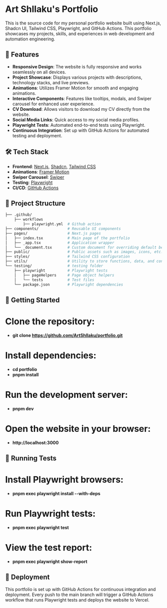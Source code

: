 # Art Shllaku's Portfolio

This is the source code for my personal portfolio website built using Next.js, Shadcn UI, Tailwind CSS, Playwright, and GitHub Actions. This portfolio showcases my projects, skills, and experiences in web development and automation engineering.

## 🚀 Features

- **Responsive Design**: The website is fully responsive and works seamlessly on all devices.
- **Project Showcase**: Displays various projects with descriptions, technology stacks, and live previews.
- **Animations**: Utilizes Framer Motion for smooth and engaging animations.
- **Interactive Components**: Features like tooltips, modals, and Swiper carousel for enhanced user experience.
- **CV Download**: Allows visitors to download my CV directly from the website.
- **Social Media Links**: Quick access to my social media profiles.
- **Playwright Tests**: Automated end-to-end tests using Playwright.
- **Continuous Integration**: Set up with GitHub Actions for automated testing and deployment.

## 🛠️ Tech Stack

- **Frontend**: [Next.js](https://nextjs.org/), [Shadcn](https://shadcn.dev/), [Tailwind CSS](https://tailwindcss.com/)
- **Animations**: [Framer Motion](https://www.framer.com/motion/)
- **Swiper Carousel**: [Swiper](https://swiperjs.com/)
- **Testing**: [Playwright](https://playwright.dev/)
- **CI/CD**: [GitHub Actions](https://github.com/features/actions)

## 📂 Project Structure

```bash
├── .github/
    ├── workflows
        ├── playwright.yml  # Github action  
├── components/             # Reusable UI components
├── pages/                  # Next.js pages
│   ├── index.tsx           # Main page of the portfolio
│   ├── _app.tsx            # Application wrapper
│   └── _document.tsx       # Custom document for overriding default behavior
├── public/                 # Public assets such as images, icons, etc.
├── styles/                 # Tailwind CSS configuration
├── utils/                  # Utility to store functions, data, and configurations
└── testing/                # testing folder
    ├── playwright          # Playwright tests
    │   ├── pageHelpers     # Page object helpers
    │   └── tests           # Test files
    └── package.json        # Playwright dependencies
```

## 🚀 Getting Started

# Clone the repository:

- **git clone https://github.com/ArtShllaku/portfolio.git**

# Install dependencies:

- **cd portfolio**
- **pnpm install**

# Run the development server:

- **pnpm dev**

# Open the website in your browser:

- **http://localhost:3000**


## 🧪 Running Tests

# Install Playwright browsers:

- **pnpm exec playwright install --with-deps**

# Run Playwright tests:

- **pnpm exec playwright test**

# View the test report:

- **pnpm exec playwright show-report**

## 🚀 Deployment

This portfolio is set up with GitHub Actions for continuous integration and deployment. Every push to the main branch will trigger a GitHub Actions workflow that runs Playwright tests and deploys the website to Vercel.

